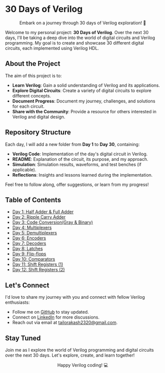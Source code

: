 # 30 Days of Verilog

<p align="center">
  Embark on a journey through 30 days of Verilog exploration! 🌟
</p>

Welcome to my personal project: **30 Days of Verilog**. Over the next 30 days, I'll be taking a deep dive into the world of digital circuits and Verilog programming. My goal is to create and showcase 30 different digital circuits, each implemented using Verilog HDL.

## About the Project

The aim of this project is to:

- **Learn Verilog**: Gain a solid understanding of Verilog and its applications.
- **Explore Digital Circuits**: Create a variety of digital circuits to explore different concepts.
- **Document Progress**: Document my journey, challenges, and solutions for each circuit.
- **Share with the Community**: Provide a resource for others interested in Verilog and digital design.

## Repository Structure

Each day, I will add a new folder from **Day 1** to **Day 30**, containing:

- **Verilog Code**: Implementation of the day's digital circuit in Verilog.
- **README**: Explanation of the circuit, its purpose, and my approach.
- **Simulation**: Simulation results, waveforms, and test benches (if applicable).
- **Reflections**: Insights and lessons learned during the implementation.

Feel free to follow along, offer suggestions, or learn from my progress!

## Table of Contents

- [Day 1: Half Adder & Full Adder](./Day1)
- [Day 2: Ripple Carry Adder](./Day2)
- [Day 3: Code Conversion(Gray & Binary)](./Day3)
- [Day 4: Multiplexers](./Day4)
- [Day 5: Demultiplexers](./Day5)
- [Day 6: Encoders](./Day6)
- [Day 7: Decoders](./Day7)
- [Day 8: Latches](./Day8)
- [Day 9: Flip-flops](./Day9)
- [Day 10: Comparators](./Day10)
- [Day 11: Shift Registers (1)](./Day11)
- [Day 12: Shift Registers (2)](./Day12)

## Let's Connect

I'd love to share my journey with you and connect with fellow Verilog enthusiasts:

- Follow me on [GitHub](https://github.com/akashtailor-exe) to stay updated.
- Connect on [LinkedIn](https://www.linkedin.com/in/akash-tailor) for more discussions.
- Reach out via email at [tailorakash2320@gmail.com](mailto:tailorakash2320@gmail.com).

## Stay Tuned

Join me as I explore the world of Verilog programming and digital circuits over the next 30 days. Let's explore, create, and learn together!

<p align="center">
  Happy Verilog coding! 💻
</p>
